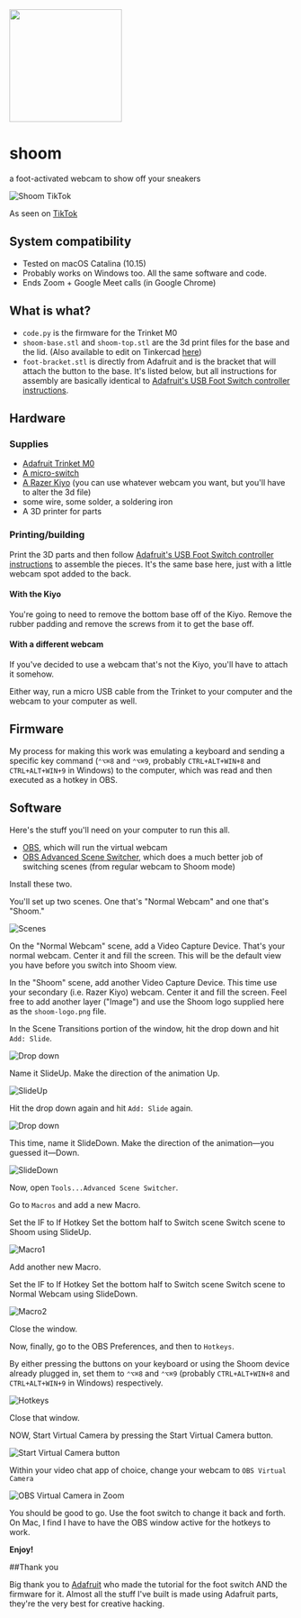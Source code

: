 <img src="https://github.com/lanewinfield/shoom/raw/main/shoom-logo.png" width="200">

# shoom
a foot-activated webcam to show off your sneakers
 
 ![Shoom TikTok](images/tiktok.gif)
 
 As seen on [TikTok](https://vm.tiktok.com/ZMdTNyktn/)
 
 ## System compatibility
 * Tested on macOS Catalina (10.15)
 * Probably works on Windows too. All the same software and code.
 * Ends Zoom + Google Meet calls (in Google Chrome)
 
 ## What is what?
 * `code.py` is the firmware for the Trinket M0
 * `shoom-base.stl` and `shoom-top.stl` are the 3d print files for the base and the lid. (Also available to edit on Tinkercad [here](https://www.tinkercad.com/things/csqugaID6Sr))
 * `foot-bracket.stl` is directly from Adafruit and is the bracket that will attach the button to the base. It's listed below, but all instructions for assembly are basically identical to [Adafruit's USB Foot Switch controller instructions](https://learn.adafruit.com/USB-foot-switch-circuit-python/asse).
 
 ## Hardware
 ### Supplies
 * [Adafruit Trinket M0](https://www.adafruit.com/product/3500)
 * [A micro-switch](https://www.adafruit.com/product/817)
 * [A Razer Kiyo](https://www.amazon.com/Razer-Kiyo-Streaming-Webcam-Built/dp/B075N1BYWB) (you can use whatever webcam you want, but you'll have to alter the 3d file)
 * some wire, some solder, a soldering iron
 * A 3D printer for parts
 ### Printing/building
 Print the 3D parts and then follow [Adafruit's USB Foot Switch controller instructions](https://learn.adafruit.com/USB-foot-switch-circuit-python/asse) to assemble the pieces. It's the same base here, just with a little webcam spot added to the back. 
 #### With the Kiyo
 You're going to need to remove the bottom base off of the Kiyo. Remove the rubber padding and remove the screws from it to get the base off.
 #### With a different webcam
 If you've decided to use a webcam that's not the Kiyo, you'll have to attach it somehow. 
 
 Either way, run a micro USB cable from the Trinket to your computer and the webcam to your computer as well.
 
 
 
 ## Firmware
 My process for making this work was emulating a keyboard and sending a specific key command (`⌃⌥⌘8` and `⌃⌥⌘9`, probably `CTRL+ALT+WIN+8` and `CTRL+ALT+WIN+9` in Windows) to the computer, which was read and then executed as a hotkey in OBS.
 
 ## Software
 Here's the stuff you'll need on your computer to run this all. 
 
 * [OBS](https://obsproject.com/download), which will run the virtual webcam
 * [OBS Advanced Scene Switcher](https://obsproject.com/forum/resources/advanced-scene-switcher.395/), which does a much better job of switching scenes (from regular webcam to Shoom mode)

Install these two.
 
You'll set up two scenes. One that's "Normal Webcam" and one that's "Shoom."

![Scenes](/images/howto1.png)

On the "Normal Webcam" scene, add a Video Capture Device. That's your normal webcam. Center it and fill the screen. This will be the default view you have before you switch into Shoom view.

In the "Shoom" scene, add another Video Capture Device. This time use your secondary (i.e. Razer Kiyo) webcam. Center it and fill the screen. Feel free to add another layer ("Image") and use the Shoom logo supplied here as the `shoom-logo.png` file.

In the Scene Transitions portion of the window, hit the drop down and hit `Add: Slide`.

![Drop down](/images/howto2.png)

Name it SlideUp. Make the direction of the animation Up.

![SlideUp](/images/howto3.png)

Hit the drop down again and hit `Add: Slide` again.

![Drop down](/images/howto2.png)

This time, name it SlideDown. Make the direction of the animation—you guessed it—Down.

![SlideDown](/images/howto4.png)

Now, open `Tools...Advanced Scene Switcher`.

Go to `Macros` and add a new Macro.

Set the IF to If Hotkey
Set the bottom half to Switch scene
Switch scene to Shoom using SlideUp.

![Macro1](/images/howto5.png)

Add another new Macro.

Set the IF to If Hotkey
Set the bottom half to Switch scene
Switch scene to Normal Webcam using SlideDown.

![Macro2](/images/howto6.png)

Close the window.

Now, finally, go to the OBS Preferences, and then to `Hotkeys`.

By either pressing the buttons on your keyboard or using the Shoom device already plugged in, set them to `⌃⌥⌘8` and `⌃⌥⌘9` (probably `CTRL+ALT+WIN+8` and `CTRL+ALT+WIN+9` in Windows) respectively.

![Hotkeys](/images/howto7.png)

Close that window.

NOW, Start Virtual Camera by pressing the Start Virtual Camera button.

![Start Virtual Camera button](/images/howto8.png)

Within your video chat app of choice, change your webcam to `OBS Virtual Camera`

![OBS Virtual Camera in Zoom](/images/howto9.png)

You should be good to go. Use the foot switch to change it back and forth. On Mac, I find I have to have the OBS window active for the hotkeys to work.

 **Enjoy!**
 
##Thank you

Big thank you to [Adafruit](https://adafruit.com) who made the tutorial for the foot switch AND the firmware for it. Almost all the stuff I've built is made using Adafruit parts, they're the very best for creative hacking.
